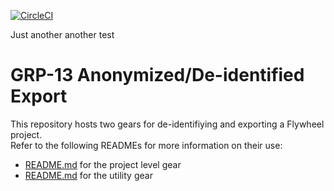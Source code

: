 [![CircleCI](https://circleci.com/gh/flywheel-apps/GRP-13.svg?style=svg)](https://circleci.com/gh/flywheel-apps/GRP-13)

Just another another test

# GRP-13 Anonymized/De-identified Export 

This repository hosts two gears for de-identifiying and exporting a Flywheel project.  
Refer to the following READMEs for more information on their use:

* [README.md](https://github.com/flywheel-apps/GRP-13/tree/master/grp13_container_export)
for the project level gear
* [README.md](https://github.com/flywheel-apps/GRP-13/tree/master/grp13_utility)
for the utility gear 
